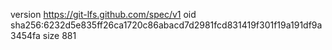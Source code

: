 version https://git-lfs.github.com/spec/v1
oid sha256:6232d5e835ff26ca1720c86abacd7d2981fcd831419f301f19a191df9a3454fa
size 881
